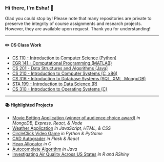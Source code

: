 ### Hi there, I'm Esha! 👋 

Glad you could stop by! Please note that many repositories are private to preserve the integrity of course assignments and research projects. However, they are available upon request. Thank you for understanding!

---
#### :pencil2: CS Class Work
- [CS 110 - Introduction to Computer Science (Python)](https://github.com/EKcellent/CS110)
- [EGR 141 - Computational Programming (MATLAB)](https://github.com/EKcellent/EGR141)
- [CS 201 - Data Structures and Algorithms (Java)](https://github.com/EKcellent/CS201)
- [CS 210 - Introduction to Computer Systems (C, x86)](https://github.com/EKcellent/CS210)
- [CS 316 - Introduction to Database Systems (SQL, XML, MongoDB)](https://github.com/EKcellent/CS316)
- [STA 199 - Introduction to Data Science (R)](https://github.com/EKcellent/STA199L)
- [CS 310 - Introduction to Operating Systems (C)](https://github.com/EKcellent/CS310)
---

#### :books: Highlighted Projects
- [Movie Betting Application (winner of audience choice award)](https://github.com/EKcellent/Movie-Better) *in MongoDB, Express, React, & Node*
- [Weather Application](https://github.com/EKcellent/Weather-App) *in JavaScript, HTML, & CSS*
- [CircleClick Video Game](https://github.com/EKcellent/CS110/blob/main/Project%202/Final%20Project_Prompt%205.py) *in Python & PyGame*
- [CAD Autograder](https://github.com/EKcellent/CAD-Autograder) *in Flask & React*
- [Heap Allocator](https://github.com/EKcellent/CS210/tree/main/Projects/Project_6) *in C*
- [Autocomplete Algorithm](https://github.com/EKcellent/CS201/tree/main/Project%205%20Autocomplete) *in Java*
- [Investigating Air Quality Across US States](https://github.com/EKcellent/STA199L/tree/main/Project) *in R and RShiny*
